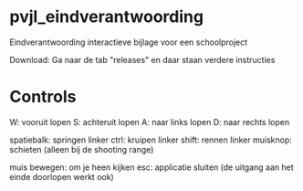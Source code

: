 # pvjl_eindverantwoording
Eindverantwoording interactieve bijlage voor een schoolproject

Download:
Ga naar de tab "releases" en daar staan verdere instructies

# Controls
W: vooruit lopen
S: achteruit lopen
A: naar links lopen
D: naar rechts lopen

spatiebalk: springen
linker ctrl: kruipen
linker shift: rennen
linker muisknop: schieten (alleen bij de shooting range)

muis bewegen: om je heen kijken
esc: applicatie sluiten (de uitgang aan het einde doorlopen werkt ook)